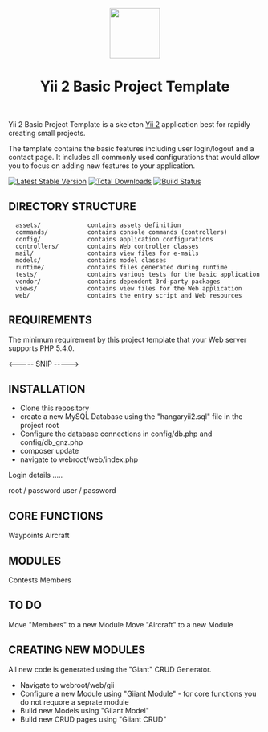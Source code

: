 <p align="center">
    <a href="https://github.com/yiisoft" target="_blank">
        <img src="https://avatars0.githubusercontent.com/u/993323" height="100px">
    </a>
    <h1 align="center">Yii 2 Basic Project Template</h1>
    <br>
</p>

Yii 2 Basic Project Template is a skeleton [Yii 2](http://www.yiiframework.com/) application best for
rapidly creating small projects.

The template contains the basic features including user login/logout and a contact page.
It includes all commonly used configurations that would allow you to focus on adding new
features to your application.

[![Latest Stable Version](https://img.shields.io/packagist/v/yiisoft/yii2-app-basic.svg)](https://packagist.org/packages/yiisoft/yii2-app-basic)
[![Total Downloads](https://img.shields.io/packagist/dt/yiisoft/yii2-app-basic.svg)](https://packagist.org/packages/yiisoft/yii2-app-basic)
[![Build Status](https://travis-ci.org/yiisoft/yii2-app-basic.svg?branch=master)](https://travis-ci.org/yiisoft/yii2-app-basic)

DIRECTORY STRUCTURE
-------------------

      assets/             contains assets definition
      commands/           contains console commands (controllers)
      config/             contains application configurations
      controllers/        contains Web controller classes
      mail/               contains view files for e-mails
      models/             contains model classes
      runtime/            contains files generated during runtime
      tests/              contains various tests for the basic application
      vendor/             contains dependent 3rd-party packages
      views/              contains view files for the Web application
      web/                contains the entry script and Web resources



REQUIREMENTS
------------

The minimum requirement by this project template that your Web server supports PHP 5.4.0.


<-----   SNIP   ----->


INSTALLATION
------------

- Clone this repository
- create a new MySQL Database using the "hangaryii2.sql" file in the project root
- Configure the database connections in config/db.php and config/db_gnz.php
- composer update
- navigate to webroot/web/index.php

Login details .....

root / password
user / password

CORE FUNCTIONS
--------------
Waypoints
Aircraft

MODULES
-------
Contests
Members

TO DO
-----
Move "Members" to a new Module
Move "Aircraft" to a new Module

CREATING NEW MODULES
--------------------
All new code is generated using the "Giant" CRUD Generator.

- Navigate to webroot/web/gii
- Configure a new Module using "Giiant Module" - for core functions you do not requore a seprate module
- Build new Models using "Giiant Model"
- Build new CRUD pages using "Giiant CRUD"
